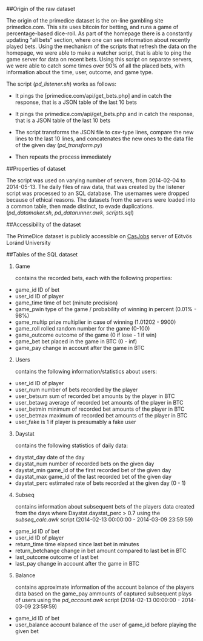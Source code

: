 ##Origin of the raw dataset

The origin of the primedice dataset is the on-line gambling site primedice.com. This site uses bitcoin for betting, and runs a game of percentage-based dice-roll. As part of the homepage there is a constantly updating “all bets” section, where one can see information about recently played bets. Using the mechanism of the scripts that refresh the data on the homepage, we were able to make a watcher script, that is able to ping the game server for data on recent bets. Using this script on separate servers, we were able to catch some times over 90% of all the placed bets, with information about the time, user, outcome, and game type.

The script (*pd_listener.sh*) works as follows:

- It pings the [primedice.com/api/get_bets.php] and in catch the response, that is a JSON table of the last 10 bets

- It pings the primedice.com/api/get_bets.php and in catch the response, that is a JSON table of the last 10 bets

- The script transforms the JSON file to csv-type lines, compare the new lines to the last 10 lines, and concatenates the new ones to the data file of the given day (*pd_transform.py*)
- Then repeats the process immediately

##Properties of dataset

The script was used on varying number of servers, from 2014-02-04 to 2014-05-13. The daily files of raw data, that was created by the listener script was processed to an SQL database. The usernames were dropped because of ethical reasons. The datasets from the servers were loaded into a common table, then made distinct, to evade duplications. (*pd_datamaker.sh*, *pd_datarunner.awk*, *scripts.sql*)

##Accessibility of the dataset

The PrimeDice dataset is publicly accessible on [CasJobs](http://nm.vo.elte.hu/casjobs/default.aspx) server of Eötvös Loránd University

##Tables of the SQL dataset

1. Game

	contains the recorded bets, each with the following properties:

- game_id	ID of bet
- user_id	ID of player
- game_time	time of bet (minute precision)
- game_pwin	type of the game / probability of winning in percent (0.01% - 98%)
- game_multip	prize multiplier in case of winning (1.01202 - 9900)
- game_roll	rolled random number for the game (0-100)
- game_outcome	outcome of the game (0 if lose - 1 if win)
- game_bet	bet placed in the game in BTC (0 - inf)
- game_pay	change in account after the game in BTC

2. Users

	contains the following information/statistics about users:

- user_id	ID of player
- user_num	number of bets recorded by the player
- user_betsum	sum of recorded bet amounts by the player in BTC
- user_betawg	average of recorded bet amounts of the player in BTC
- user_betmin	minimum of recorded bet amounts of the player in BTC
- user_betmax	maximum of recorded bet amounts of the player in BTC
- user_fake	is 1 if player is presumably a fake user

3. Daystat

	contains the following statistics of daily data:

- daystat_day	date of the day
- daystat_num	number of recorded bets on the given day
- daystat_min	game_id of the first recorded bet of the given day
- daystat_max	game_id of the last recorded bet of the given day
- daystat_perc	estimated rate of bets recorded at the given day (0 - 1)


4. Subseq

	contains information about subsequent bets of the players
	data created from the days where Daystat.daystat_perc > 0.7 using the *subseq_calc.awk* script
	(2014-02-13 00:00:00 - 2014-03-09 23:59:59)

- game_id			ID of bet
- user_id			ID of player
- return_time		time elapsed since last bet in minutes
- return_betchange	change in bet amount compared to last bet in BTC
- last_outcome		outcome of last bet
- last_pay			change in account after the game in BTC

5. Balance

	contains approximate information of the account balance of the players
	data based on the game_pay ammounts of captured subsequent plays of users using the *pd_account.awk* script
	(2014-02-13 00:00:00 - 2014-03-09 23:59:59)

- game_id		ID of bet
- user_balance	account balance of the user of game_id before playing the given bet
